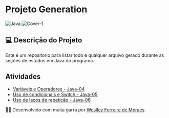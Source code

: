 # Projeto Generation

![Java](https://img.shields.io/badge/java-%23ED8B00.svg?style=for-the-badge&logo=openjdk&logoColor=white)
![Cover-1](https://github.com/user-attachments/assets/432df864-6873-42ad-8328-3ca063d882c8)

## 💻 Descrição do Projeto

Este é um repositorio para listar todo e qualquer arquivo gerado durante as seções de estudos em Java do programa. 

## Atividades
- [Variáveis e Operadores - Java-04](https://github.com/wdwf/ProjectGeneration/tree/main/src/Java_4)
- [Uso de condicionais e Switch - Java-05](https://github.com/wdwf/ProjectGeneration/tree/main/src/Java_5)
- [Uso de laços de repetição - Java-06](https://github.com/wdwf/ProjectGeneration/tree/main/src/Java_6)

👨‍💻 Desenvolvido com muita garra por [Weslley Ferreira de Moraes](https://www.linkedin.com/in/weslleyferreira/).
